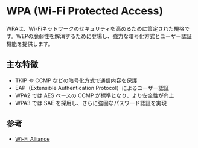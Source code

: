 # WPA (Wi-Fi Protected Access)

WPAは、Wi-Fiネットワークのセキュリティを高めるために策定された規格です。WEPの脆弱性を解消するために登場し、強力な暗号化方式とユーザー認証機能を提供します。

## 主な特徴
- TKIP や CCMP などの暗号化方式で通信内容を保護
- EAP（Extensible Authentication Protocol）によるユーザー認証
- WPA2 では AES ベースの CCMP が標準となり、より安全性が向上
- WPA3 では SAE を採用し、さらに強固なパスワード認証を実現

## 参考
- [Wi-Fi Alliance](https://www.wi-fi.org/)
